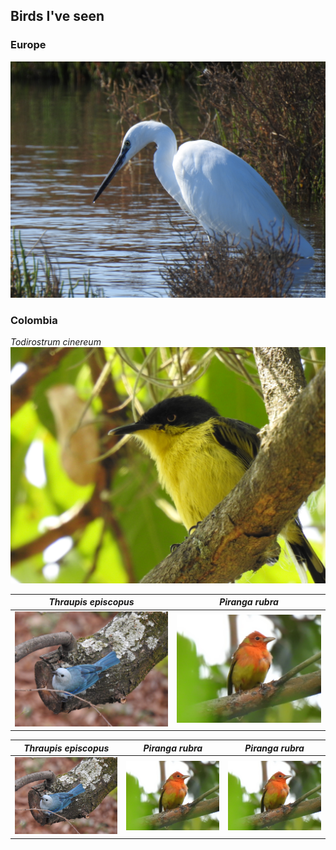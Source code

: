 ## Birds I've seen

### Europe

![Garza del Ebro](./Images/DSCN5843.JPG)

### Colombia

*Todirostrum cinereum*
![Espatulilla comun](./Images/DSCN0181.JPG)

*Thraupis episcopus*             |  *Piranga rubra*
:-------------------------:|:-------------------------:
![Thraupis episcopus](./Images/DSCN0315.JPG)  |  ![Piranga rubra](./Images/DSCN0884.JPG)

*Thraupis episcopus*             |  *Piranga rubra*  |  *Piranga rubra* 
:-------------------------:|:-------------------------:|:-------------------------:
![Thraupis episcopus](./Images/DSCN0315.JPG)  |  ![Piranga rubra](./Images/DSCN0884.JPG) | ![Piranga rubra](./Images/DSCN0884.JPG)